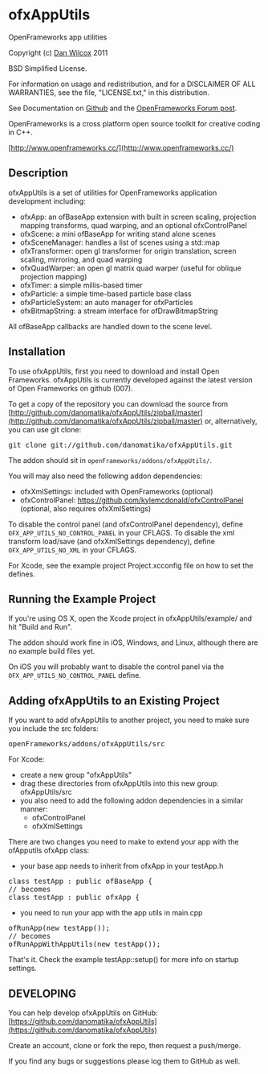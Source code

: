 ofxAppUtils
===========

OpenFrameworks app utilities

Copyright (c) [Dan Wilcox](danomatika.com) 2011

BSD Simplified License.

For information on usage and redistribution, and for a DISCLAIMER OF ALL
WARRANTIES, see the file, "LICENSE.txt," in this distribution.

See Documentation on [Github](https://github.com/danomatika/ofxAppUtils) and the [OpenFrameworks Forum post](http://forum.openframeworks.cc/index.php/topic,5995.0.html).

OpenFrameworks is a cross platform open source toolkit for creative coding in C++.

[http://www.openframeworks.cc/](http://www.openframeworks.cc/)

Description
-----------

ofxAppUtils is a set of utilities for OpenFrameworks application development including:

* ofxApp: an ofBaseApp extension with built in screen scaling, projection mapping transforms, quad warping, and an optional ofxControlPanel
* ofxScene: a mini ofBaseApp for writing stand alone scenes
* ofxSceneManager: handles a list of scenes using a std::map
* ofxTransformer: open gl transformer for origin translation, screen scaling, mirroring, and quad warping
* ofxQuadWarper: an open gl matrix quad warper (useful for oblique projection mapping)
* ofxTimer: a simple millis-based timer
* ofxParticle: a simple time-based particle base class
* ofxParticleSystem: an auto manager for ofxParticles
* ofxBitmapString: a stream interface for ofDrawBitmapString

All ofBaseApp callbacks are handled down to the scene level.

Installation
------------

To use ofxAppUtils, first you need to download and install Open Frameworks. ofxAppUtils is currently developed against the latest version of Open Frameworks on github (007).

To get a copy of the repository you can download the source from [http://github.com/danomatika/ofxAppUtils/zipball/master](http://github.com/danomatika/ofxAppUtils/zipball/master) or, alternatively, you can use git clone:
<pre>
git clone git://github.com/danomatika/ofxAppUtils.git
</pre>

The addon should sit in `openFrameworks/addons/ofxAppUtils/`.

You will may also need the following addon dependencies:

* ofxXmlSettings: included with OpenFrameworks (optional)
* ofxControlPanel: https://github.com/kylemcdonald/ofxControlPanel (optional, also requires ofxXmlSettings)

To disable the control panel (and ofxControlPanel dependency), define `OFX_APP_UTILS_NO_CONTROL_PANEL` in your CFLAGS.
To disable the xml transform load/save (and ofxXmlSettings dependency), define `OFX_APP_UTILS_NO_XML` in your CFLAGS.

For Xcode, see the example project Project.xcconfig file on how to set the defines.

Running the Example Project
-------------------------------

If you're using OS X, open the Xcode project in ofxAppUtils/example/ and hit "Build and Run".

The addon should work fine in iOS, Windows, and Linux, although there are no example build files yet.

On iOS you will probably want to disable the control panel via the `OFX_APP_UTILS_NO_CONTROL_PANEL` define.

Adding ofxAppUtils to an Existing Project
---------------------------------------

If you want to add ofxAppUtils to another project, you need to make sure you include the src folders:
<pre>
openFrameworks/addons/ofxAppUtils/src
</pre>

For Xcode:

* create a new group "ofxAppUtils"
* drag these directories from ofxAppUtils into this new group: ofxAppUtils/src
* you also need to add the following addon dependencies in a similar manner:
	* ofxControlPanel
	* ofxXmlSettings

There are two changes you need to make to extend your app with the ofApputils ofxApp class:

* your base app needs to inherit from ofxApp in your testApp.h
<pre>
class testApp : public ofBaseApp { 
// becomes
class testApp : public ofxApp { 
</pre>
* you need to run your app with the app utils in main.cpp
<pre>
ofRunApp(new testApp());
// becomes
ofRunAppWithAppUtils(new testApp());
</pre>

That's it. Check the example testApp::setup() for more info on startup settings.

DEVELOPING
----------

You can help develop ofxAppUtils on GitHub: [https://github.com/danomatika/ofxAppUtils](https://github.com/danomatika/ofxAppUtils)

Create an account, clone or fork the repo, then request a push/merge.

If you find any bugs or suggestions please log them to GitHub as well.
